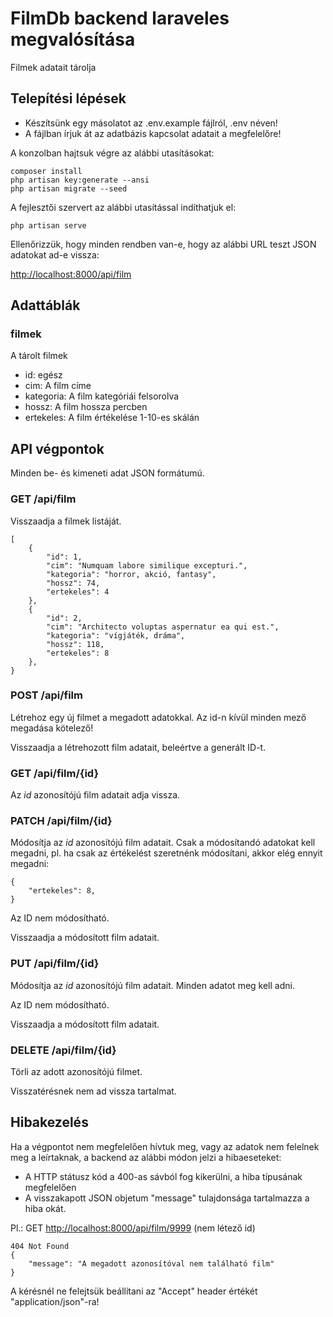 # FilmDb backend laraveles megvalósítása

Filmek adatait tárolja

## Telepítési lépések

* Készítsünk egy másolatot az .env.example fájlról, .env néven!
* A fájlban írjuk át az adatbázis kapcsolat adatait a megfelelőre!

A konzolban hajtsuk végre az alábbi utasításokat:

    composer install
    php artisan key:generate --ansi
    php artisan migrate --seed

A fejlesztői szervert az alábbi utasítással indíthatjuk el:

    php artisan serve

Ellenőrizzük, hogy minden rendben van-e, hogy az alábbi URL teszt JSON adatokat ad-e vissza:

<http://localhost:8000/api/film>

## Adattáblák

### **filmek**

A tárolt filmek

* id: egész
* cim: A film címe
* kategoria: A film kategóriái felsorolva
* hossz: A film hossza percben
* ertekeles: A film értékelése 1-10-es skálán

## API végpontok

Minden be- és kimeneti adat JSON formátumú.

### **GET /api/film**

Visszaadja a filmek listáját.

    [
        {
            "id": 1,
            "cim": "Numquam labore similique excepturi.",
            "kategoria": "horror, akció, fantasy",
            "hossz": 74,
            "ertekeles": 4
        },
        {
            "id": 2,
            "cim": "Architecto voluptas aspernatur ea qui est.",
            "kategoria": "vígjáték, dráma",
            "hossz": 118,
            "ertekeles": 8
        },
    }

### **POST /api/film**

Létrehoz egy új filmet a megadott adatokkal. Az id-n kívül minden mező megadása kötelező!

Visszaadja a létrehozott film adatait, beleértve a generált ID-t.

### **GET /api/film/{id}**

Az *id* azonosítójú film adatait adja vissza.

### **PATCH /api/film/{id}**

Módosítja az *id* azonosítójú film adatait. Csak a módosítandó adatokat kell megadni, pl. ha csak az értékelést szeretnénk módosítani, akkor elég ennyit megadni:

    {
        "ertekeles": 8,
    }

Az ID nem módosítható.

Visszaadja a módosított film adatait.

### **PUT /api/film/{id}**

Módosítja az *id* azonosítójú film adatait. Minden adatot meg kell adni.

Az ID nem módosítható.

Visszaadja a módosított film adatait.

### **DELETE /api/film/{id}**

Törli az adott azonosítójú filmet.

Visszatérésnek nem ad vissza tartalmat.

## Hibakezelés

Ha a végpontot nem megfelelően hívtuk meg, vagy az adatok nem felelnek meg a leírtaknak, a backend az alábbi módon jelzi a hibaeseteket:

* A HTTP státusz kód a 400-as sávból fog kikerülni, a hiba típusának megfelelően
* A visszakapott JSON objetum "message" tulajdonsága tartalmazza a hiba okát.

Pl.: GET <http://localhost:8000/api/film/9999> (nem létező id)

    404 Not Found
    {
        "message": "A megadott azonosítóval nem található film"
    }

A kérésnél ne felejtsük beállítani az "Accept" header értékét "application/json"-ra!
